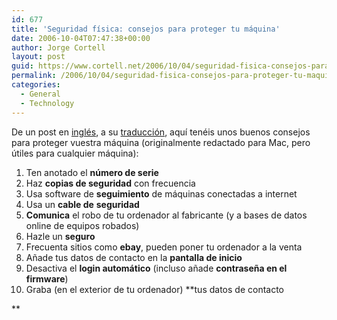 ```yaml
---
id: 677
title: 'Seguridad fí­sica: consejos para proteger tu máquina'
date: 2006-10-04T07:47:38+00:00
author: Jorge Cortell
layout: post
guid: https://www.cortell.net/2006/10/04/seguridad-fisica-consejos-para-proteger-tu-maquina/
permalink: /2006/10/04/seguridad-fisica-consejos-para-proteger-tu-maquina/
categories:
  - General
  - Technology
---
```

De un post en <a target="_blank" title="consejos en inglés" href="https://www.freemacblog.com/how-to-prepare-for-a-stolen-mac/">inglés</a>, a su <a target="_blank" title="consejos en castellano" href="https://www.loreman.net/pollomatutino/index.php/2006/09/29/consejos-por-si-te-roban-tu-mac/">traducción</a>, aquí­ tenéis unos buenos consejos para proteger vuestra máquina (originalmente redactado para Mac, pero útiles para cualquier máquina):

  1. Ten anotado el **número de serie**
  2. Haz **copias de seguridad** con frecuencia
  3. Usa software de **seguimiento** de máquinas conectadas a internet
  4. Usa un **cable de** **seguridad**
  5. **Comunica** el robo de tu ordenador al fabricante (y a bases de datos online de equipos robados)
  6. Hazle un **seguro**
  7. Frecuenta sitios como **ebay**, pueden poner tu ordenador a la venta
  8. Añade tus datos de contacto en la **pantalla de inicio**
  9. Desactiva el **login automático** (incluso añade **contraseña en el firmware**)
 10. Graba (en el exterior de tu ordenador) **tus datos de contacto
  
**